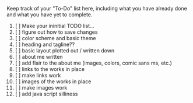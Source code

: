 Keep track of your "To-Do" list here, including what you have already done
and what you have yet to complete.

1. [ ] Make your ininitial TODO list...
2. [ ] figure out how to save changes
3. [ ] color scheme and basic theme
4. [ ] heading and tagline??
5. [ ] basic layout plotted out / written down
6. [ ] about me written
7. [ ] add flair to the about me (images, colors, comic sans ms, etc.)
8. [ ] links to the works in place
9. [ ] make links work
10. [ ] images of the works in place
11. [ ] make images work
12. [ ] add java script silliness

